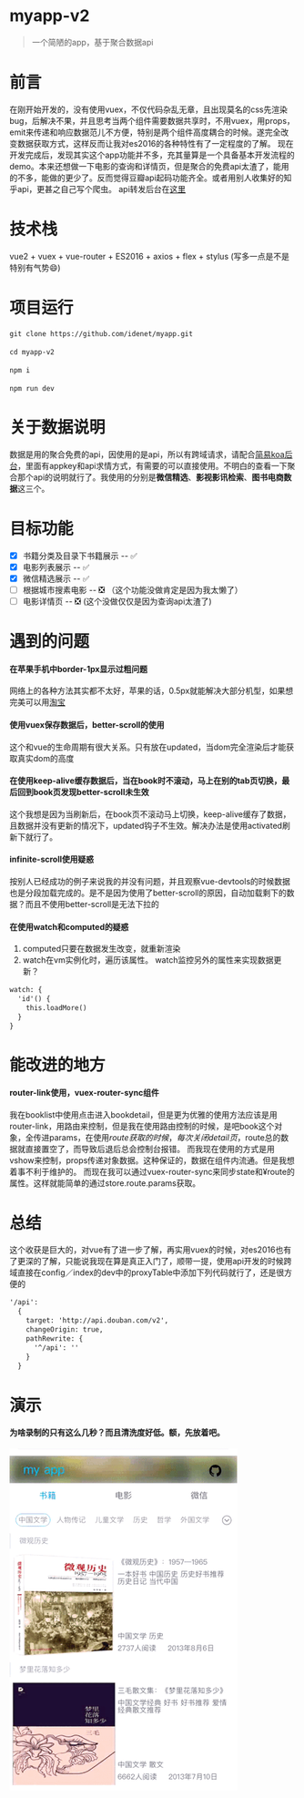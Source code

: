 # myapp-v2

> 一个简陋的app，基于聚合数据api

# 前言
在刚开始开发的，没有使用vuex，不仅代码杂乱无章，且出现莫名的css先渲染bug，后解决不果，并且思考当两个组件需要数据共享时，不用vuex，用props，emit来传递和响应数据范儿不方便，特别是两个组件高度耦合的时候。遂完全改变数据获取方式，这样反而让我对es2016的各种特性有了一定程度的了解。 
现在开发完成后，发现其实这个app功能并不多，充其量算是一个具备基本开发流程的demo。本来还想做一下电影的查询和详情页，但是聚合的免费api太渣了，能用的不多，能做的更少了。反而觉得豆瓣api起码功能齐全。或者用别人收集好的知乎api，更甚之自己写个爬虫。
api转发后台在[这里](https://github.com/idenet/myappserver)

# 技术栈
vue2 + vuex + vue-router + ES2016 + axios + flex + stylus (写多一点是不是特别有气势😄)

# 项目运行
```
git clone https://github.com/idenet/myapp.git

cd myapp-v2

npm i

npm run dev
```

# 关于数据说明
数据是用的聚合免费的api，因使用的是api，所以有跨域请求，请配合[简易koa后台](https://github.com/idenet/myappserver)，里面有appkey和api求情方式，有需要的可以直接使用。不明白的查看一下聚合那个api的说明就行了。我使用的分别是**微信精选**、**影视影讯检索**、**图书电商数据**这三个。

# 目标功能
- [x] 书籍分类及目录下书籍展示 -- ✅
- [x] 电影列表展示 -- ✅
- [x] 微信精选展示 -- ✅
- [ ] 根据城市搜素电影 -- ❎ （这个功能没做肯定是因为我太懒了）
- [ ] 电影详情页 -- ❎ (这个没做仅仅是因为查询api太渣了)

# 遇到的问题
#### 在苹果手机中border-1px显示过粗问题
网络上的各种方法其实都不太好，苹果的话，0.5px就能解决大部分机型，如果想完美可以用[淘宝](http://efe.baidu.com/blog/1px-on-retina/)

#### 使用vuex保存数据后，better-scroll的使用
这个和vue的生命周期有很大关系。只有放在updated，当dom完全渲染后才能获取真实dom的高度

#### 在使用keep-alive缓存数据后，当在book时不滚动，马上在别的tab页切换，最后回到book页发现better-scroll未生效
这个我想是因为当刷新后，在book页不滚动马上切换，keep-alive缓存了数据，且数据并没有更新的情况下，updated钩子不生效。解决办法是使用activated刷新下就行了。

#### infinite-scroll使用疑惑
按别人已经成功的例子来说我的并没有问题，并且观察vue-devtools的时候数据也是分段加载完成的。是不是因为使用了better-scroll的原因，自动加载剩下的数据？而且不使用better-scroll是无法下拉的

#### 在使用watch和computed的疑惑 
1. computed只要在数据发生改变，就重新渲染
2. watch在vm实例化时，遍历该属性。
watch监控另外的属性来实现数据更新？  
```
watch: {
  'id'() {
    this.loadMore()
  }
}
```

# 能改进的地方
#### router-link使用，vuex-router-sync组件 
我在booklist中使用点击进入bookdetail，但是更为优雅的使用方法应该是用router-link，用路由来控制，但是我在使用路由控制的时候，是吧book这个对象，全传进params，在使用$route获取的时候，每次关闭detail页，$route总的数据就直接置空了，而导致后退后总会控制台报错。
而我现在使用的方式是用vshow来控制，props传递对象数据。这种保证的，数据在组件内流通。但是我想着事不利于维护的。
而现在我可以通过vuex-router-sync来同步state和¥route的属性。这样就能简单的通过store.route.params获取。


# 总结
这个收获是巨大的，对vue有了进一步了解，再实用vuex的时候，对es2016也有了更深的了解，只能说我现在算是真正入门了，顺带一提，使用api开发的时候跨域直接在config／index的dev中的proxyTable中添加下列代码就行了，还是很方便的
```
'/api': 
  {
    target: 'http://api.douban.com/v2',
    changeOrigin: true,
    pathRewrite: {
      '^/api': ''
    }
  }
```

# 演示
#### 为啥录制的只有这么几秒？而且清洗度好低。额，先放着吧。
<img src="https://github.com/idenet/myapp/blob/master/gif/myapp.gif" width="400" height="600" /> 








